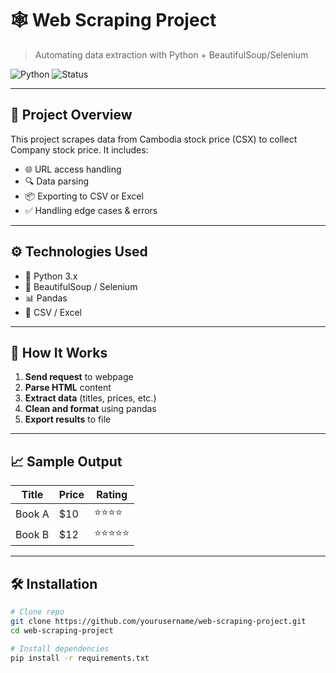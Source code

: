 # 🕸️ Web Scraping Project

> Automating data extraction with Python + BeautifulSoup/Selenium

![Python](https://img.shields.io/badge/Python-3.10-blue.svg)
![Status](https://img.shields.io/badge/status-completed-brightgreen.svg)

---

## 📌 Project Overview

This project scrapes data from Cambodia stock price (CSX) to collect Company stock price. It includes:

- 🌐 URL access handling
- 🔍 Data parsing
- 📦 Exporting to CSV or Excel
- ✅ Handling edge cases & errors

---

## ⚙️ Technologies Used

- 🐍 Python 3.x
- 🧼 BeautifulSoup / Selenium
- 📊 Pandas
- 💾 CSV / Excel

---

## 🚀 How It Works

1. **Send request** to webpage
2. **Parse HTML** content
3. **Extract data** (titles, prices, etc.)
4. **Clean and format** using pandas
5. **Export results** to file

---

## 📈 Sample Output

| Title | Price | Rating |
|-------|-------|--------|
| Book A | $10  | ⭐⭐⭐⭐ |
| Book B | $12  | ⭐⭐⭐⭐⭐ |

---

## 🛠️ Installation

```bash
# Clone repo
git clone https://github.com/yourusername/web-scraping-project.git
cd web-scraping-project

# Install dependencies
pip install -r requirements.txt
